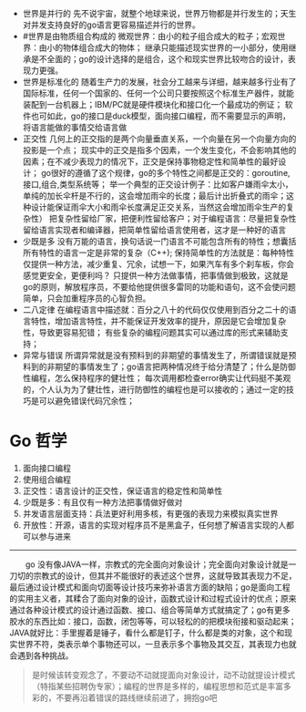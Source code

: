 
- 世界是并行的
    先不说宇宙，就整个地球来说，世界万物都是并行发生的；天生对并发支持良好的go语言更容易描述并行的世界。
- #世界是由物质组合构成的
    微观世界：由小的粒子组合成大的粒子；宏观世界：由小的物体组合成大的物体；
    继承只能描述现实世界的一小部分，使用继承是不全面的；go的设计选择的是组合，这个和现实世界比较吻合的设计，表现力更强。
- 世界是标准化的
    随着生产力的发展，社会分工越来与详细，越来越多行业有了国际标准，任何一个国家的、任何一个公司只要按照这个标准生产器件，就能装配到一台机器上；IBM/PC就是硬件模块化和接口化一个最成功的例证；
    软件也可如此，go的接口是duck模型，面向接口编程，而不需要显示的声明，将语言能做的事情交给语言做
- 正交性
    几何上的正交指的是两个向量垂直关系，一个向量在另一个向量方向的投影是一个点；
    现实中的正交是指多个因素，一个发生变化，不会影响其他的因素；在不减少表现力的情况下，正交是保持事物稳定性和简单性的最好设计；
    go很好的遵循了这个规律，go的多个特性之间都是正交的：goroutine,接口,组合,类型系统等；
    举一个典型的正交设计例子：比如客户嫌雨伞太小，单纯的加长伞杆是不行的，这会增加雨伞的长度；最后计出折叠式的雨伞；这种设计能保证雨伞大小和雨伞长度满足正交关系，当然这会增加雨伞生产的复杂性）
    把复杂性留给厂家，把便利性留给客户；对于编程语言：尽量把复杂性留给语言实现者和编译器，把简单性留给语言使用者，这才是一种好的语言
- 少既是多
    没有万能的语言，换句话说一门语言不可能包含所有的特性；想囊括所有特性的语言一定是非常的复杂（C++);
    保持简单性的方法就是：每种特性仅提供一种方法，减少重复、冗余，试想一下，如果汽车有多个刹车板，你会感觉更安全，更便利吗？
    只提供一种方法做事情，把事情做到极致，这就是go的原则，解放程序员，不要给他提供很多雷同的功能和语句，这不会使问题简单，只会加重程序员的心智负担。
- 二八定律
    在编程语言中描述就：百分之八十的代码仅仅使用到百分之二十的语言特性，增加语言特性，并不能保证开发效率的提升，原因是它会增加复杂性，导致更容易犯错；
    有些复杂的编程问题其实可以通过库的形式来辅助支持；
- 异常与错误
    所谓异常就是没有预料到的非期望的事情发生了，所谓错误就是预料到的非期望的事情发生了；go语言把两种情况终于给分清楚了；什么是防御性编程，怎么保持程序的健壮性；
    每次调用都检查error确实让代码挺不美观的，个人认为为了健壮性，进行防御性的编程也是可以接收的；通过一定的技巧是可以避免错误代码冗余性；

# Go 哲学
1. 面向接口编程
2. 使用组合编程
3. 正交性：语言设计的正交性，保证语言的稳定性和简单性
4. 少既是多：有且仅有一种方法把事情做好做对
5. 并发语言层面支持：兵法更好利用多核，有更强的表现力来模拟真实世界
6. 开放性：开源，语言的实现对程序员不是黑盒子，任何想了解语言实现的人都可以参与进来

--------------------------------------------------

&emsp;&emsp;go 没有像JAVA一样，宗教式的完全面向对象设计；完全面向对象设计就是一刀切的宗教式的设计，但其并不能很好的表述这个世界，这就导致其表现力不足，最后通过设计模式和面向切面等设计技巧来弥补语言方面的缺陷；go是面向工程的实用主义者，其糅合了面向对象的设计，函数式设计和过程式设计的优点；原来通过各种设计模式的设计通过函数、接口、组合等简单方式就搞定了；go有更多胶水的东西比如：接口，函数，闭包等等，可以轻松的的把模块衔接和驱动起来； JAVA就好比：手里握着是锤子，看什么都是钉子，什么都是类的对象，这个和现实世界不符，类表示单个事物还可以，一旦表示多个事物及其交互，其表现力也就会遇到各种挑战。

> 是时候该转变观念了，不要动不动就提面向对象设计，动不动就提设计模式（特指某些招聘伪专家）；编程的世界是多样的，编程思想和范式是丰富多彩的，不要再沿着错误的路线继续前进了，拥抱go吧
